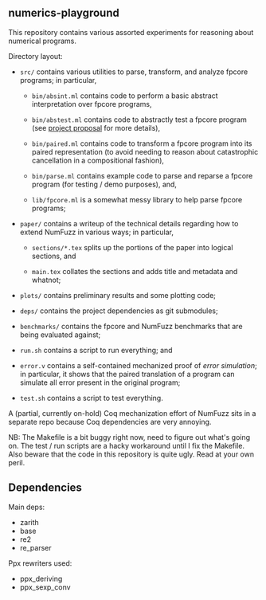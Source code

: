 ## numerics-playground
This repository contains various assorted experiments for reasoning about
numerical programs.

Directory layout:
- `src/` contains various utilities to parse, transform, and analyze fpcore
programs; in particular,

  * `bin/absint.ml` contains code to perform a basic abstract interpretation
  over fpcore programs,

  * `bin/abstest.ml` contains code to abstractly test a fpcore program (see
  [project proposal](https://github.com/sampsyo/cs6120/issues/510) for more
  details),

  * `bin/paired.ml` contains code to transform a fpcore program into its paired
  representation (to avoid needing to reason about catastrophic cancellation in
  a compositional fashion),

  * `bin/parse.ml` contains example code to parse and reparse a fpcore
  program (for testing / demo purposes), and,

  * `lib/fpcore.ml` is a somewhat messy library to help parse fpcore programs;

- `paper/` contains a writeup of the technical details regarding how to extend
NumFuzz in various ways; in particular,

  * `sections/*.tex` splits up the portions of the paper into logical sections,
    and

  * `main.tex` collates the sections and adds title and metadata and whatnot;

- `plots/` contains preliminary results and some plotting code;

- `deps/` contains the project dependencies as git submodules;

- `benchmarks/` contains the fpcore and NumFuzz benchmarks that are being
evaluated against;

- `run.sh` contains a script to run everything; and

- `error.v` contains a self-contained mechanized proof of *error simulation*; in
particular, it shows that the paired translation of a program can simulate all
error present in the original program;

- `test.sh` contains a script to test everything.

A (partial, currently on-hold) Coq mechanization effort of NumFuzz sits in a
separate repo because Coq dependencies are very annoying.

NB: The Makefile is a bit buggy right now, need to figure out what's going on.
The test / run scripts are a hacky workaround until I fix the Makefile. Also
beware that the code in this repository is quite ugly. Read at your own peril.

## Dependencies
Main deps:
- zarith
- base 
- re2 
- re_parser

Ppx rewriters used:
- ppx_deriving
- ppx_sexp_conv 
